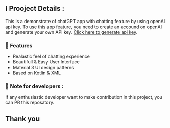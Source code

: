 ## ℹ️ Prooject Details :
This is a demonstrate of chatGPT app with chatting feature by using openAI api key.
To use this app feature, you need to create an accound on openAI and generate your own API key.
<a href="https://platform.openai.com/account/api-keys">Click here to generate api key</a>. 

### 🔖 Features
- Realastic feel of chatting experience
- Beautifull & Easy User Interface
- Material 3 UI design patterns
- Based on Kotlin & XML


### 🔖 Note for developers :
If any enthusiastic developer want to make contribution in this project, you can PR this reposatory.

## Thank you
